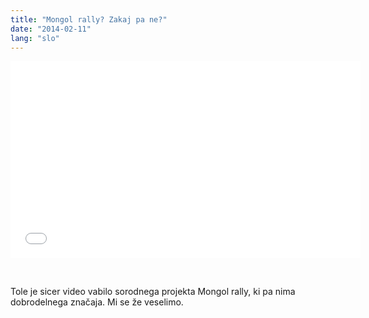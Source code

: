 ```yaml
---
title: "Mongol rally? Zakaj pa ne?"
date: "2014-02-11"
lang: "slo"
---
```


<iframe width="560" height="315" src="//www.youtube.com/embed/4VwacRktz2c" frameborder="0" allowfullscreen></iframe>

 

Tole je sicer video vabilo sorodnega projekta Mongol rally, ki pa nima dobrodelnega značaja. Mi se že veselimo.
